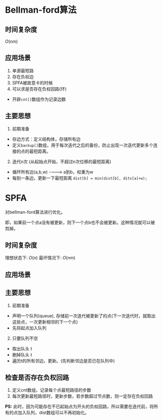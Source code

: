 # Bellman-ford算法

## 时间复杂度

$O(nm)$

## 应用场景

1. 单源最短路
2. 存在负权边
3. SPFA被故意卡的时候
4. 可以求是否存在负权回路(环)
  - 开辟`cnt[]`数组作为记录边数

## 主要思想

1. 前期准备
  - 存边方式：定义结构体，存储所有边
  - 定义`backup[]`数组，用于每次迭代之后的备份，防止出现一次迭代更新多个连接的点的最短距离。
2. 迭代n次 (从起始点开始，不超过n次位移的最短距离)
  - 循环所有边(a,b,w) ----> a到b，权重为w
  - 每到一条边，更新一下最短距离 `dist[b] = min(dist[b], dits[a]+w);`



# SPFA
对bellman-ford算法进行优化。

即，如果前一个点a没有被更新，则下一个点b也不会被更新。这种情况就可以被剪掉。

## 时间复杂度
理想状态下: $O(n)$
最坏情况下: $O(nm)$

## 应用场景


## 主要思想

1. 前期准备
  - 声明一个队列(queue), 存储前一次迭代被更新了的点(下一次迭代时，就取出这些点，一次更新相邻的下一个点)
  - 先将起点加入队列
2. 只要队列不空
  - 取出队头 t
  - 删掉队头 t
  - 遍历t的所有邻边，更新。(先判断邻边是否已在队列中)


## 检查是否存在负权回路

1. 定义cnt数组，记录每个点最短路径的步数
2. 每次更新最短路径时，更新步数，若步数超过节点数，则一定存在负权回路

**PS:** 此时，因为可能存在不已起始点为开头的负权回路，所以需要在迭代前，将所有的点加入队列，dist数组可以不再初始化。
